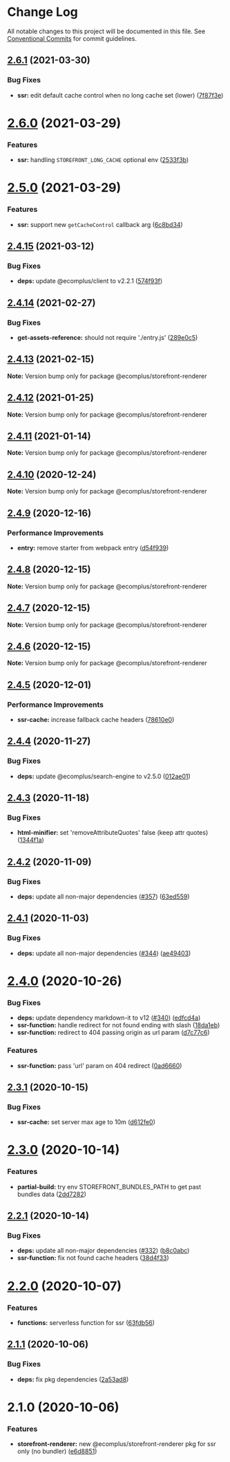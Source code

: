 # Change Log

All notable changes to this project will be documented in this file.
See [Conventional Commits](https://conventionalcommits.org) for commit guidelines.

## [2.6.1](https://github.com/ecomplus/storefront/compare/@ecomplus/storefront-renderer@2.6.0...@ecomplus/storefront-renderer@2.6.1) (2021-03-30)


### Bug Fixes

* **ssr:** edit default cache control when no long cache set (lower) ([7f87f3e](https://github.com/ecomplus/storefront/commit/7f87f3ed444b96ded1eb453f1d999d617a38c899))





# [2.6.0](https://github.com/ecomplus/storefront/compare/@ecomplus/storefront-renderer@2.5.0...@ecomplus/storefront-renderer@2.6.0) (2021-03-29)


### Features

* **ssr:** handling `STOREFRONT_LONG_CACHE` optional env ([2533f3b](https://github.com/ecomplus/storefront/commit/2533f3b75134a30fccafa1fa398d3eb67a50972c))





# [2.5.0](https://github.com/ecomplus/storefront/compare/@ecomplus/storefront-renderer@2.4.15...@ecomplus/storefront-renderer@2.5.0) (2021-03-29)


### Features

* **ssr:** support new `getCacheControl` callback arg ([6c8bd34](https://github.com/ecomplus/storefront/commit/6c8bd340a7ed94104d6766f5a7eda5b942643107))





## [2.4.15](https://github.com/ecomplus/storefront/compare/@ecomplus/storefront-renderer@2.4.14...@ecomplus/storefront-renderer@2.4.15) (2021-03-12)


### Bug Fixes

* **deps:** update @ecomplus/client to v2.2.1 ([574f93f](https://github.com/ecomplus/storefront/commit/574f93fd027220bb64cad19443e38ce559c69e62))





## [2.4.14](https://github.com/ecomplus/storefront/compare/@ecomplus/storefront-renderer@2.4.13...@ecomplus/storefront-renderer@2.4.14) (2021-02-27)


### Bug Fixes

* **get-assets-reference:** should not require './entry.js' ([289e0c5](https://github.com/ecomplus/storefront/commit/289e0c558138f9961445c01281aaebb213e39f05))





## [2.4.13](https://github.com/ecomplus/storefront/compare/@ecomplus/storefront-renderer@2.4.12...@ecomplus/storefront-renderer@2.4.13) (2021-02-15)

**Note:** Version bump only for package @ecomplus/storefront-renderer





## [2.4.12](https://github.com/ecomplus/storefront/compare/@ecomplus/storefront-renderer@2.4.11...@ecomplus/storefront-renderer@2.4.12) (2021-01-25)

**Note:** Version bump only for package @ecomplus/storefront-renderer





## [2.4.11](https://github.com/ecomplus/storefront/compare/@ecomplus/storefront-renderer@2.4.10...@ecomplus/storefront-renderer@2.4.11) (2021-01-14)

**Note:** Version bump only for package @ecomplus/storefront-renderer





## [2.4.10](https://github.com/ecomplus/storefront/compare/@ecomplus/storefront-renderer@2.4.9...@ecomplus/storefront-renderer@2.4.10) (2020-12-24)

**Note:** Version bump only for package @ecomplus/storefront-renderer





## [2.4.9](https://github.com/ecomplus/storefront/compare/@ecomplus/storefront-renderer@2.4.8...@ecomplus/storefront-renderer@2.4.9) (2020-12-16)


### Performance Improvements

* **entry:** remove starter from webpack entry ([d54f939](https://github.com/ecomplus/storefront/commit/d54f93988897a5417ae880ca6071a8988c9d6212))





## [2.4.8](https://github.com/ecomplus/storefront/compare/@ecomplus/storefront-renderer@2.4.7...@ecomplus/storefront-renderer@2.4.8) (2020-12-15)

**Note:** Version bump only for package @ecomplus/storefront-renderer





## [2.4.7](https://github.com/ecomplus/storefront/compare/@ecomplus/storefront-renderer@2.4.6...@ecomplus/storefront-renderer@2.4.7) (2020-12-15)

**Note:** Version bump only for package @ecomplus/storefront-renderer





## [2.4.6](https://github.com/ecomplus/storefront/compare/@ecomplus/storefront-renderer@2.4.5...@ecomplus/storefront-renderer@2.4.6) (2020-12-15)

**Note:** Version bump only for package @ecomplus/storefront-renderer





## [2.4.5](https://github.com/ecomplus/storefront/compare/@ecomplus/storefront-renderer@2.4.4...@ecomplus/storefront-renderer@2.4.5) (2020-12-01)


### Performance Improvements

* **ssr-cache:** increase fallback cache headers ([78610e0](https://github.com/ecomplus/storefront/commit/78610e026ec4be3ec016879fa8d2e1ba6cb1f7ed))





## [2.4.4](https://github.com/ecomplus/storefront/compare/@ecomplus/storefront-renderer@2.4.3...@ecomplus/storefront-renderer@2.4.4) (2020-11-27)


### Bug Fixes

* **deps:** update @ecomplus/search-engine to v2.5.0 ([012ae01](https://github.com/ecomplus/storefront/commit/012ae01702f4d3077ed11bc7f8993bdc66c032d5))





## [2.4.3](https://github.com/ecomplus/storefront/compare/@ecomplus/storefront-renderer@2.4.2...@ecomplus/storefront-renderer@2.4.3) (2020-11-18)


### Bug Fixes

* **html-minifier:** set 'removeAttributeQuotes' false (keep attr quotes) ([1344f1a](https://github.com/ecomplus/storefront/commit/1344f1a169869a1c7125c62624ed287a135477dc))





## [2.4.2](https://github.com/ecomplus/storefront/compare/@ecomplus/storefront-renderer@2.4.1...@ecomplus/storefront-renderer@2.4.2) (2020-11-09)


### Bug Fixes

* **deps:** update all non-major dependencies ([#357](https://github.com/ecomplus/storefront/issues/357)) ([63ed559](https://github.com/ecomplus/storefront/commit/63ed559c2d93c1aa133a786bb67bbc46358afd7c))





## [2.4.1](https://github.com/ecomplus/storefront/compare/@ecomplus/storefront-renderer@2.4.0...@ecomplus/storefront-renderer@2.4.1) (2020-11-03)


### Bug Fixes

* **deps:** update all non-major dependencies ([#344](https://github.com/ecomplus/storefront/issues/344)) ([ae49403](https://github.com/ecomplus/storefront/commit/ae4940343a6c656efef8f7536e16b5f88e3f48dd))





# [2.4.0](https://github.com/ecomplus/storefront/compare/@ecomplus/storefront-renderer@2.3.1...@ecomplus/storefront-renderer@2.4.0) (2020-10-26)


### Bug Fixes

* **deps:** update dependency markdown-it to v12 ([#340](https://github.com/ecomplus/storefront/issues/340)) ([edfcd4a](https://github.com/ecomplus/storefront/commit/edfcd4a6f76589ba09878b78614f263abb30b042))
* **ssr-function:** handle redirect for not found ending with slash ([18da1eb](https://github.com/ecomplus/storefront/commit/18da1eb59c68540cf1ec11f40ec8773ea6ad0513))
* **ssr-function:** redirect to 404 passing origin as url param ([d7c77c6](https://github.com/ecomplus/storefront/commit/d7c77c6fba334834c386e2e8f08b1347d2d99394))


### Features

* **ssr-function:** pass 'url' param on 404 redirect ([0ad6660](https://github.com/ecomplus/storefront/commit/0ad6660a00faa1db2d0e86e274f706eb7874ff37))





## [2.3.1](https://github.com/ecomplus/storefront/compare/@ecomplus/storefront-renderer@2.3.0...@ecomplus/storefront-renderer@2.3.1) (2020-10-15)


### Bug Fixes

* **ssr-cache:** set server max age to 10m ([d612fe0](https://github.com/ecomplus/storefront/commit/d612fe0d1a4f6f482135a3e3d764d5bd53c86b57))





# [2.3.0](https://github.com/ecomplus/storefront/compare/@ecomplus/storefront-renderer@2.2.1...@ecomplus/storefront-renderer@2.3.0) (2020-10-14)


### Features

* **partial-build:** try env STOREFRONT_BUNDLES_PATH to get past bundles data ([2dd7282](https://github.com/ecomplus/storefront/commit/2dd7282fc3c61dc9b0d539ffd1d23f7bb7130f03))





## [2.2.1](https://github.com/ecomplus/storefront/compare/@ecomplus/storefront-renderer@2.2.0...@ecomplus/storefront-renderer@2.2.1) (2020-10-14)


### Bug Fixes

* **deps:** update all non-major dependencies ([#332](https://github.com/ecomplus/storefront/issues/332)) ([b8c0abc](https://github.com/ecomplus/storefront/commit/b8c0abc6937636157df27287ea2478374fa842ad))
* **ssr-function:** fix not found cache headers ([38d4f33](https://github.com/ecomplus/storefront/commit/38d4f331824f38e836916852606f506558dfd982))





# [2.2.0](https://github.com/ecomplus/storefront/compare/@ecomplus/storefront-renderer@2.1.1...@ecomplus/storefront-renderer@2.2.0) (2020-10-07)


### Features

* **functions:** serverless function for ssr ([63fdb56](https://github.com/ecomplus/storefront/commit/63fdb566153d73d4b097949f12499e560cba812e))





## [2.1.1](https://github.com/ecomplus/storefront/compare/@ecomplus/storefront-renderer@2.1.0...@ecomplus/storefront-renderer@2.1.1) (2020-10-06)


### Bug Fixes

* **deps:** fix pkg dependencies ([2a53ad8](https://github.com/ecomplus/storefront/commit/2a53ad807a398b96c8f9c873c8b211158d6d573d))





# 2.1.0 (2020-10-06)


### Features

* **storefront-renderer:** new @ecomplus/storefront-renderer pkg for ssr only (no bundler) ([e6d8851](https://github.com/ecomplus/storefront/commit/e6d88516687014fb3347dde6034c94ac02a0d12b))
